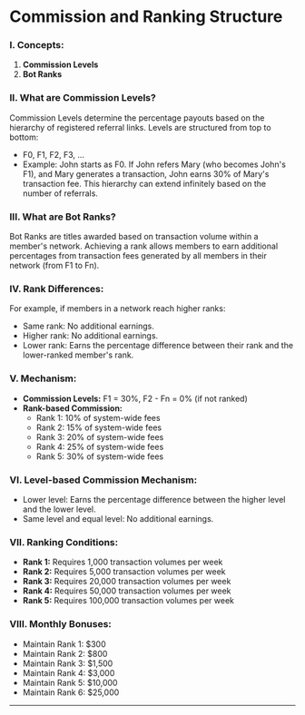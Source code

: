 # Commission and Ranking Structure

### I. Concepts:

1. **Commission Levels**
2. **Bot Ranks**

### II. What are Commission Levels?

Commission Levels determine the percentage payouts based on the hierarchy of registered referral links. Levels are structured from top to bottom:

* F0, F1, F2, F3, ...
* Example: John starts as F0. If John refers Mary (who becomes John's F1), and Mary generates a transaction, John earns 30% of Mary's transaction fee. This hierarchy can extend infinitely based on the number of referrals.

### III. What are Bot Ranks?

Bot Ranks are titles awarded based on transaction volume within a member's network. Achieving a rank allows members to earn additional percentages from transaction fees generated by all members in their network (from F1 to Fn).

### IV. Rank Differences:

For example, if members in a network reach higher ranks:

* Same rank: No additional earnings.
* Higher rank: No additional earnings.
* Lower rank: Earns the percentage difference between their rank and the lower-ranked member's rank.

### V. Mechanism:

* **Commission Levels:** F1 = 30%, F2 - Fn = 0% (if not ranked)
* **Rank-based Commission:**
  * Rank 1: 10% of system-wide fees
  * Rank 2: 15% of system-wide fees
  * Rank 3: 20% of system-wide fees
  * Rank 4: 25% of system-wide fees
  * Rank 5: 30% of system-wide fees

### VI. Level-based Commission Mechanism:

* Lower level: Earns the percentage difference between the higher level and the lower level.
* Same level and equal level: No additional earnings.

### VII. Ranking Conditions:

* **Rank 1:** Requires 1,000 transaction volumes per week
* **Rank 2:** Requires 5,000 transaction volumes per week
* **Rank 3:** Requires 20,000 transaction volumes per week
* **Rank 4:** Requires 50,000 transaction volumes per week
* **Rank 5:** Requires 100,000 transaction volumes per week

### VIII. Monthly Bonuses:

* Maintain Rank 1: $300
* Maintain Rank 2: $800
* Maintain Rank 3: $1,500
* Maintain Rank 4: $3,000
* Maintain Rank 5: $10,000
* Maintain Rank 6: $25,000

***
